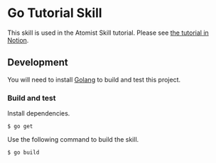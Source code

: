# Go Tutorial Skill

This skill is used in the Atomist Skill tutorial. Please see [the tutorial in Notion](https://www.notion.so/dockerinc/Atomist-skill-tutorial-be10a08264bf456b916f5d0fd986ff7b).

## Development

You will need to install [Golang][go] to build and test this project.

[go]: https://go.dev/ "Go"

### Build and test

Install dependencies.

```
$ go get
```

Use the following command to build the skill.

```
$ go build
```

